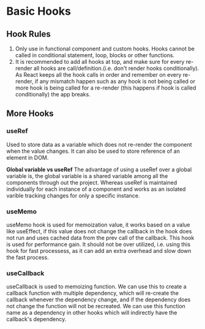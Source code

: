 # Basic Hooks

## Hook Rules

1. Only use in functional component and custom hooks. Hooks cannot be called in conditional statement, loop, blocks or other functions.
2. It is recommended to add all hooks at top, and make sure for every re-render all hooks are call/definition.(i.e. don't render hooks conditionally). As React keeps all the hook calls in order and remember on every re-render, if any mismatch happen such as any hook is not being called or more hook is being called for a re-render (this happens if hook is called conditionally) the app breaks.

## More Hooks

### useRef

Used to store data as a variable which does not re-render the component when the value changes. It can also be used to store reference of an element in DOM.

**Global variable vs useRef**
The advantage of using a useRef over a global variable is, the global variable is a shared variable among all the components through out the project. Whereas useRef is maintained individually for each instance of a component and works as an isolated varible tracking changes for only a specific instance.

### useMemo

useMemo hook is used for memoization value, it works based on a value like useEffect, if this value does not change the callback in the hook does not run and uses cached data from the prev call of the callback. This hook is used for performance gain. It should not be over utilized, i.e. using this hook for fast processess, as it can add an extra overhead and slow down the fast process.

### useCallback

useCallback is used to memoizing function. We can use this to create a callback function with multiple dependency, which will re-create the callback whenever the dependency change, and if the dependency does not change the function will not be recreated. We can use this function name as a dependency in other hooks which will indirectly have the callback's dependency.
